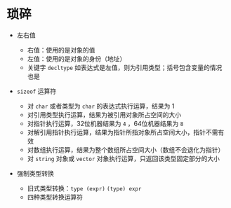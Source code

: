 # **琐碎**

- 左右值

  - 右值：使用的是对象的值
  - 左值：使用的是对象的身份（地址）
  - 关键字 `decltype` 如表达式是左值，则为引用类型；括号包含变量的情况也是

- `sizeof` 运算符

  - 对 `char` 或者类型为 `char` 的表达式执行运算，结果为 1
  - 对引用类型执行运算，结果为被引用对象所占空间的大小
  - 对指针执行运算，32位机器结果为 `4` ，64位机器结果为 `8`
  - 对解引用指针执行运算，结果为指针所指对象所占空间大小，指针不需有效
  - 对数组执行运算，结果为整个数组所占空间大小（数组不会退化为指针）
  - 对 `string` 对象或 `vector` 对象执行运算，只返回该类型固定部分的大小

- 强制类型转换

  - 旧式类型转换：`type (expr)` `(type) expr`
  - 四种类型转换运算符
